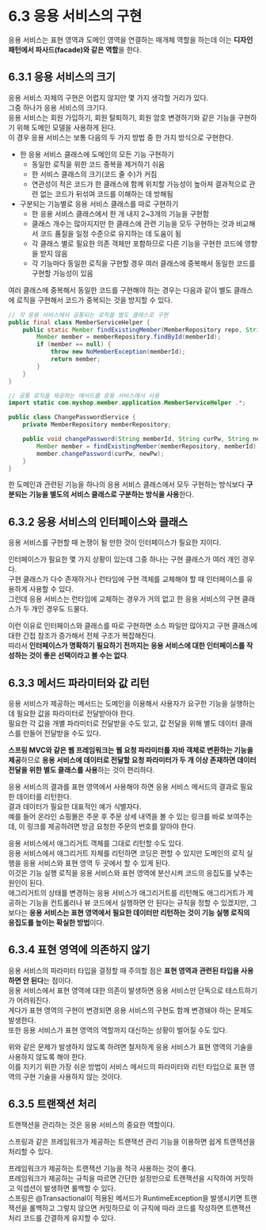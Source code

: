 # 6.3 응용 서비스의 구현

응용 서비스는 표현 영역과 도메인 영역을 연결하는 매개체 역할을 하는데 이는 **디자인 패턴에서 파사드(facade)와 같은 역할**을 한다.

## 6.3.1 응용 서비스의 크기

응용 서비스 자체의 구현은 어렵지 않지만 몇 가지 생각할 거리가 있다.  
그중 하나가 응용 서비스의 크기다.  
응용 서비스는 회원 가입하기, 회원 탈퇴하기, 회원 암호 변경하기와 같은 기능을 구현하기 위해 도메인 모델을 사용하게 된다.  
이 경우 응용 서비스는 보통 다음의 두 가지 방법 중 한 가지 방식으로 구현한다.

- 한 응용 서비스 클래스에 도메인의 모든 기능 구현하기
  - 동일한 로직을 위한 코드 중복을 제거하기 쉬움
  - 한 서비스 클래스의 크기(코드 줄 수)가 커짐
  - 연관성이 적은 코드가 한 클래스에 함께 위치할 가능성이 높아져 결과적으로 관련 없는 코드가 뒤섞여 코드를 이해하는 데 방해됨
- 구분되는 기능별로 응용 서비스 클래스를 따로 구현하기
  - 한 응용 서비스 클래스에서 한 개 내지 2~3개의 기능을 구현함
  - 클래스 개수는 많아지지만 한 클래스에 관련 기능을 모두 구현하는 것과 비교해서 코드 품질을 일정 수준으로 유지하는 데 도움이 됨
  - 각 클래스 별로 필요한 의존 객체만 포함하므로 다른 기능을 구현한 코드에 영향을 받지 않음
  - 각 기능마다 동일한 로직을 구현할 경우 여러 클래스에 중복해서 동일한 코드를 구현할 가능성이 있음

여러 클래스에 중복해서 동일한 코드를 구현해야 하는 경우는 다음과 같이 별도 클래스에 로직을 구현해서 코드가 중복되는 것을 방지할 수 있다.

```java
// 각 응용 서비스에서 공통되는 로직을 별도 클래스로 구현
public final class MemberServiceHelper {
    public static Member findExistingMember(MemberRepository repo, String memberId) {
        Member member = memberRepository.findById(memberId);
        if (member == null) {
            throw new NoMemberException(memberId);
            return member;
        }
    }
}

// 공통 로직을 제공하는 메서드를 응용 서비스에서 사용
import static com.myshop.member.application.MemberServiceHelper .*;

public class ChangePasswordService {
    private MemberRepository memberRepository;

    public void changePassword(String memberId, String curPw, String newPw) {
        Member member = findExistingMember(memberRepository, memberId);
        member.changePassword(curPw, newPw);
    }
}
```

한 도메인과 관련된 기능을 하나의 응용 서비스 클래스에서 모두 구현하는 방식보다 **구분되는 기능을 별도의 서비스 클래스로 구분하는 방식을 사용**한다.

## 6.3.2 응용 서비스의 인터페이스와 클래스

응용 서비스를 구현할 때 논쟁이 될 만한 것이 인터페이스가 필요한 지이다.

인터페이스가 필요한 몇 가지 상황이 있는데 그중 하나는 구현 클래스가 여러 개인 경우다.  
구현 클래스가 다수 존재하거나 런타임에 구현 객체를 교체해야 할 때 인터페이스를 유용하게 사용할 수 있다.  
그런데 응용 서비스는 런타임에 교체하는 경우가 거의 없고 한 응용 서비스의 구현 클래스가 두 개인 경우도 드물다.

이런 이유로 인터페이스와 클래스를 따로 구현하면 소스 파일만 많아지고 구현 클래스에 대한 간접 참조가 증가해서 전체 구조가 복잡해진다.  
따라서 **인터페이스가 명확하기 필요하기 전까지는 응용 서비스에 대한 인터페이스를 작성하는 것이 좋은 선택이라고 볼 수는 없다**.

## 6.3.3 메서드 파라미터와 값 리턴

응용 서비스가 제공하는 메서드는 도메인을 이용해서 사용자가 요구한 기능을 실행하는 데 필요한 값을 파라미터로 전달받아야 한다.  
필요한 각 값을 개별 파라미터로 전달받을 수도 있고, 값 전달을 위해 별도 데이터 클래스를 만들어 전달받을 수도 있다.

**스프링 MVC와 같은 웹 프레임워크는 웹 요청 파라미터를 자바 객체로 변환하는 기능을 제공**하므로 **응용 서비스에 데이터로 전달할 요청 파라미터가 두 개 이상 존재하면 데이터 전달을 위한 별도 클래스를 사용**하는 것이 편리하다.

응용 서비스의 결과를 표현 영역에서 사용해야 하면 응용 서비스 메서드의 결과로 필요한 데이터를 리턴한다.  
결과 데이터가 필요한 대표적인 예가 식별자다.  
예를 들어 온라인 쇼핑몰은 주문 후 주문 상세 내역을 볼 수 있는 링크를 바로 보여주는데, 이 링크를 제공하려면 방금 요청한 주문의 번호를 알아야 한다.

응용 서비스에서 애그리거트 객체를 그대로 리턴할 수도 있다.  
응용 서비스에서 애그리거트 자체를 리턴하면 코딩은 편할 수 있지만 도메인의 로직 실행을 응용 서비스와 표현 영역 두 곳에서 할 수 있게 된다.  
이것은 기능 실행 로직을 응용 서비스와 표현 영역에 분산시켜 코드의 응집도를 낮추는 원인이 된다.  
애그리거트의 상태를 변경하는 응용 서비스가 애그리거트를 리턴해도 애그리거트가 제공하는 기능을 컨트롤러나 뷰 코드에서 실행하면 안 된다는 규칙을 정할 수 있겠지만, 그보다는 **응용 서비스는 표현 영역에서 필요한 데이터만 리턴하는 것이 기능 실행 로직의 응집도를 높이는 확실한 방법**이다.

## 6.3.4 표현 영역에 의존하지 않기

응용 서비스의 파라미터 타입을 결정할 때 주의할 점은 **표현 영역과 관련된 타입을 사용하면 안 된다**는 점이다.  
응용 서비스에서 표현 영역에 대한 의존이 발생하면 응용 서비스만 단독으로 테스트하기가 어려워진다.  
게다가 표현 영역의 구현이 변경되면 응용 서비스의 구현도 함께 변경돼야 하는 문제도 발생한다.  
또한 응용 서비스가 표현 영역의 역할까지 대신하는 상황이 벌어질 수도 있다.

위와 같은 문제가 발생하지 않도록 하려면 철저하게 응용 서비스가 표현 영역의 기술을 사용하지 않도록 해야 한다.  
이를 지키기 위한 가장 쉬운 방법이 서비스 메서드의 파라미터와 리턴 타입으로 표현 영역의 구현 기술을 사용하지 않는 것이다.

## 6.3.5 트랜잭션 처리

트랜잭션을 관리하는 것은 응용 서비스의 중요한 역할이다.

스프링과 같은 프레임워크가 제공하는 트랜잭션 관리 기능을 이용하면 쉽게 트랜잭션을 처리할 수 있다.

프레임워크가 제공하는 트랜잭션 기능을 적극 사용하는 것이 좋다.  
프레임워크가 제공하는 규칙을 따르면 간단한 설정만으로 트랜잭션을 시작하여 커밋하고 익셉션이 발생하면 롤백할 수 있다.  
스프링은 @Transactional이 적용된 메서드가 RuntimeException을 발생시키면 트랜잭션을 롤백하고 그렇지 않으면 커밋하므로 이 규칙에 따라 코드를 작성하면 트랜잭션 처리 코드를 간결하게 유지할 수 있다.
